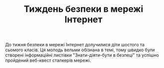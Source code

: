 ﻿---
title: Тиждень безпеки в мережі Інтернет
---

До тижня безпеки в мережі Інтернет долучилися діти шостого та сьомого класів. Ця молодь вельми обізнана в темі, тому швидко були створені інформаційні листівки "Знати-діяти-бути в безпеці" та успішно пройдений веб-квест сталкерів мережі.

<slideshow />
